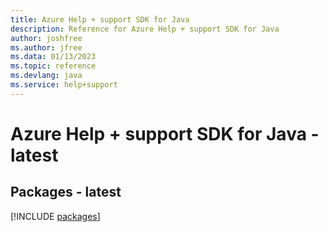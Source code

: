```yaml
---
title: Azure Help + support SDK for Java
description: Reference for Azure Help + support SDK for Java
author: joshfree
ms.author: jfree
ms.data: 01/13/2023
ms.topic: reference
ms.devlang: java
ms.service: help+support
---
```

# Azure Help + support SDK for Java - latest
## Packages - latest
[!INCLUDE [packages](help-+-support-index.md)]